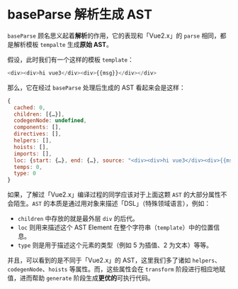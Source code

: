 # baseParse 解析生成 AST

`baseParse` 顾名思义起着**解析**的作用，它的表现和「Vue2.x」的 `parse` 相同，都是解析模板 `tempalte` 生成**原始 AST**。

假设，此时我们有一个这样的模板 `template`：
```javascript
<div><div>hi vue3</div><div>{{msg}}</div></div>
```
那么，它在经过 `baseParse` 处理后生成的 AST 看起来会是这样：
```javascript
{
  cached: 0,
  children: [{…}],
  codegenNode: undefined,
  components: [],
  directives: [],
  helpers: [],
  hoists: [],
  imports: [],
  loc: {start: {…}, end: {…}, source: "<div><div>hi vue3</div><div>{{msg}}</div></div>"},
  temps: 0,
  type: 0
}
```

如果，了解过「Vue2.x」编译过程的同学应该对于上面这颗 `AST` 的大部分属性不会陌生。`AST` 的本质是通过用对象来描述「DSL」（特殊领域语言），例如：
- `children` 中存放的就是最外层 `div` 的后代。
- `loc` 则用来描述这个 AST Element 在整个字符串（`template`）中的位置信息。
- `type` 则是用于描述这个元素的类型（例如 5 为插值、2 为文本）等等。

并且，可以看到的是不同于「Vue2.x」的 AST，这里我们多了诸如 `helpers`、`codegenNode`、`hoists` 等属性。而，这些属性会在 `transform` 阶段进行相应地赋值，进而帮助 `generate` 阶段生成**更优的**可执行代码。